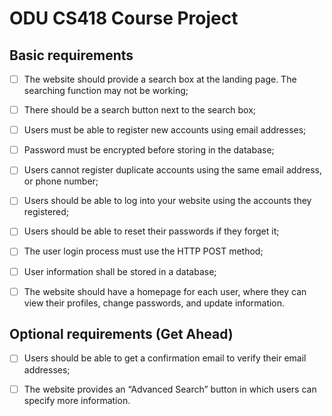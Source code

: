 # ODU CS418 Course Project

## Basic requirements

-[ ] The website should provide a search box at the landing page. The searching function may not be working;

-[ ] There should be a search button next to the search box;

-[ ] Users must be able to register new accounts using email addresses;

-[ ] Password must be encrypted before storing in the database;

-[ ] Users cannot register duplicate accounts using the same email address, or phone number;

-[ ] Users should be able to log into your website using the accounts they registered;

-[ ] Users should be able to reset their passwords if they forget it;

-[ ] The user login process must use the HTTP POST method;

-[ ] User information shall be stored in a database;

-[ ] The website should have a homepage for each user, where they can view their profiles, change passwords, and update information.

## Optional requirements (Get Ahead)

-[ ] Users should be able to get a confirmation email to verify their email addresses;

-[ ] The website provides an “Advanced Search” button in which users can specify more information.
